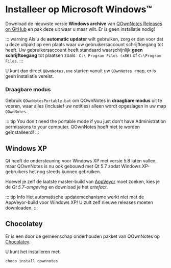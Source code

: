# Installeer op Microsoft Windows™

Download de nieuwste versie **Windows archive** van [QOwnNotes Releases on GitHub](https://github.com/pbek/QOwnNotes/releases) en pak deze uit waar u maar wilt. Er is geen installatie nodig!

::: warning
Als u de **automatic updater** wilt gebruiken, zorg er dan voor dat u deze uitpakt op een plaats waar uw gebruikersaccount schrijftoegang tot heeft. Uw gebruikersaccount heeft standaard waarschijnlijk **geen schrijftoegang** tot plaatsen zoals ` C:\ Program Files (x86)` of `C:\Program Files`.
:::

U kunt dan direct `QOwnNotes.exe` starten vanuit uw `QOwnNotes` -map, er is geen installatie vereist.

### Draagbare modus

Gebruik `QOwnNotesPortable.bat` om QOwnNotes in **draagbare modus** uit te voeren, waar alles (inclusief uw notities) alleen wordt opgeslagen in uw map `QOwnNotes`.

::: tip
You don't need the portable mode if you just don't have Administration permissions to your computer. QOwnNotes hoeft niet te worden geïnstalleerd!
:::

## Windows XP

Qt heeft de ondersteuning voor Windows XP met versie 5.8 laten vallen, maar QOwnNotes is nu ook gebouwd met Qt 5.7 zodat Windows XP-gebruikers het nog steeds kunnen gebruiken.

Hoewel je zelf de laatste master-build van [AppVeyor](https://ci.appveyor.com/project/pbek/qownnotes/history) moet zoeken, kies je de *Qt 5.7-omgeving* en download je het *artefact*.

::: tip Info
Het automatische updatemechanisme werkt niet met de AppVeyor-build voor Windows XP! U zult zelf nieuwe releases moeten downloaden.
:::

## Chocolatey

Er is een door de gemeenschap onderhouden pakket van QOwnNotes op [Chocolatey](https://chocolatey.org/packages/qownnotes/).

U kunt het installeren met:

```shell
choco install qownnotes
```
